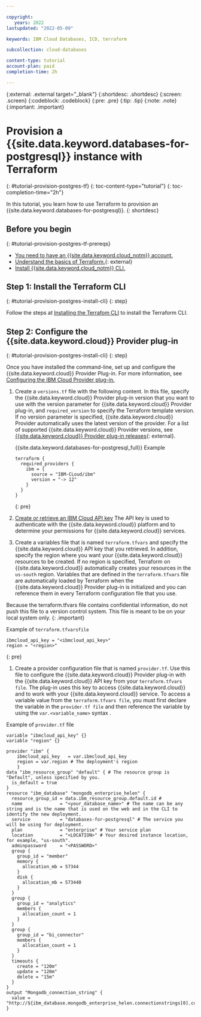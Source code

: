 ```yaml
---

copyright:
   years: 2022
lastupdated: "2022-05-09"

keywords: IBM Cloud Databases, ICD, terraform

subcollection: cloud-databases

content-type: tutorial
account-plan: paid
completion-time: 2h

---
```


{:external: .external target="_blank"}
{:shortdesc: .shortdesc}
{:screen: .screen}
{:codeblock: .codeblock}
{:pre: .pre}
{:tip: .tip}
{:note: .note}
{:important: .important}

# Provision a {{site.data.keyword.databases-for-postgresql}} instance with Terraform
{: #tutorial-provision-postgres-tf}
{: toc-content-type="tutorial"} 
{: toc-completion-time="2h"} 

In this tutorial, you learn how to use Terraform to provision an {{site.data.keyword.databases-for-postgresql}}.
{: shortdesc}

## Before you begin
{: #tutorial-provision-postgres-tf-prereqs}

* [You need to have an {{site.data.keyword.cloud_notm}} account.](https://cloud.ibm.com/registration)
* [Understand the basics of Terraform.](https://www.terraform.io/intro){: external}
* [Install {{site.data.keyword.cloud_notm}} CLI.](/docs/cli?topic=cli-install-ibmcloud-cli)

## Step 1: Install the Terraform CLI
{: #tutorial-provision-postgres-install-cli}
{: step}

Follow the steps at [Installing the Terrafom CLI](/docs/ibm-cloud-provider-for-terraform?topic=ibm-cloud-provider-for-terraform-getting-started) to install the Terraform CLI.

## Step 2: Configure the {{site.data.keyword.cloud}} Provider plug-in
{: #tutorial-provision-postgres-install-cli}
{: step}

Once you have installed the command-line, set up and configure the {{site.data.keyword.cloud}} Provider Plug-in. For more information, see [Configuring the IBM Cloud Provider plug-in.](/docs/ibm-cloud-provider-for-terraform?topic=ibm-cloud-provider-for-terraform-getting-started#install_provider)

1. Create a `versions.tf` file with the following content. In this file, specify the {{site.data.keyword.cloud}} Provider plug-in version that you want to use with the version parameter for {{site.data.keyword.cloud}} Provider plug-in, and `required_version` to specify the Terraform template version. If no version parameter is specified, {{site.data.keyword.cloud}} Provider automatically uses the latest version of the provider. For a list of supported {{site.data.keyword.cloud}} Provider versions, see [{{site.data.keyword.cloud}} Provider plug-in releases](https://github.com/IBM-Cloud/terraform-provider-ibm/releases){: external}.

   {{site.data.keyword.databases-for-postgresql_full}} Example
   ```shell
   terraform {
     required_providers {
       ibm = {
         source = "IBM-CLoud/ibm"
         version = "-> 12"
       }
     }
   }
   ```
   {: pre}

1. [Create or retrieve an IBM Cloud API key](/docs/account?topic=account-userapikey#create_user_key) The API key is used to authenticate with the {{site.data.keyword.cloud}} platform and to determine your permissions for {{site.data.keyword.cloud}} services.
1. Create a variables file that is named `terraform.tfvars` and specify the {{site.data.keyword.cloud}} API key that you retrieved. In addition, specify the region where you want your {{site.data.keyword.cloud}} resources to be created. If no region is specified, Terraform on {{site.data.keyword.cloud}} automatically creates your resources in the `us-south` region. Variables that are defined in the `terraform.tfvars` file are automatically loaded by Terraform when the {{site.data.keyword.cloud}} Provider plug-in is initialized and you can reference them in every Terraform configuration file that you use.

Because the terraform.tfvars file contains confidential information, do not push this file to a version control system. This file is meant to be on your local system only.
{: .important}

Example of `terraform.tfvarsfile`
```shell
ibmcloud_api_key = "<ibmcloud_api_key>"
region = "<region>"
```
{: pre}

1. Create a provider configuration file that is named `provider.tf`. Use this file to configure the {{site.data.keyword.cloud}} Provider plug-in with the {{site.data.keyword.cloud}} API key from your `terraform.tfvars file`. The plug-in uses this key to access {{site.data.keyword.cloud}} and to work with your {{site.data.keyword.cloud}} service. To access a variable value from the `terraform.tfvars file`, you must first declare the variable in the `provider.tf file` and then reference the variable by using the `var.<variable_name>` syntax .

Example of `provider.tf` file

```shell
variable "ibmcloud_api_key" {}
variable "region" {}

provider "ibm" {
    ibmcloud_api_key   = var.ibmcloud_api_key
    region = var.region # The deployment's region
    }
data "ibm_resource_group" "default" { # The resource group is "Default", unless specified by you.
  is_default = true
}
resource "ibm_database" "mongodb_enterprise_helen" {
  resource_group_id = data.ibm_resource_group.default.id #
  name              = "<your_database_name>" # The name can be any string and is the name that is used on the web and in the CLI to identify the new deployment.
  service           = "databases-for-postgresql" # The service you will be using for deployment.
  plan              = "enterprise" # Your service plan
  location          = "<LOCATION>" # Your desired instance location, for example, "us-south".
  adminpassword     = "<PASSWORD>" 
  group {
    group_id = "member"
    memory {
      allocation_mb = 57344
    }
    disk {
      allocation_mb = 573440
    }
  }
  group {
    group_id = "analytics"
    members {
      allocation_count = 1
    }
  }
  group {
    group_id = "bi_connector"
    members {
      allocation_count = 1
    }
  }
  timeouts {
    create = "120m"
    update = "120m"
    delete = "15m"
  }
}
output "Mongodb_connection_string" {
  value = "http://${ibm_database.mongodb_enterprise_helen.connectionstrings[0].composed}"
}
```
